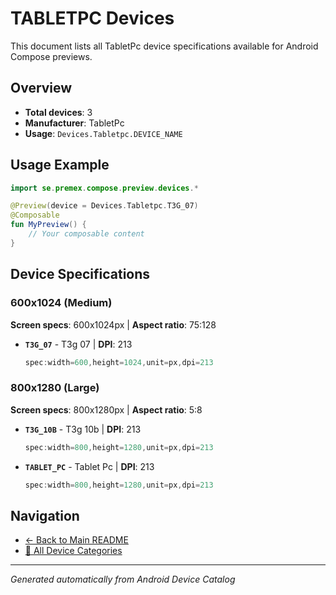 # TABLETPC Devices

This document lists all TabletPc device specifications available for Android Compose previews.

## Overview

- **Total devices**: 3
- **Manufacturer**: TabletPc
- **Usage**: `Devices.Tabletpc.DEVICE_NAME`

## Usage Example

```kotlin
import se.premex.compose.preview.devices.*

@Preview(device = Devices.Tabletpc.T3G_07)
@Composable
fun MyPreview() {
    // Your composable content
}
```

## Device Specifications

### 600x1024 (Medium)

**Screen specs**: 600x1024px | **Aspect ratio**: 75:128

- **`T3G_07`** - T3g 07 | **DPI**: 213
  ```kotlin
  spec:width=600,height=1024,unit=px,dpi=213
  ```

### 800x1280 (Large)

**Screen specs**: 800x1280px | **Aspect ratio**: 5:8

- **`T3G_10B`** - T3g 10b | **DPI**: 213
  ```kotlin
  spec:width=800,height=1280,unit=px,dpi=213
  ```

- **`TABLET_PC`** - Tablet Pc | **DPI**: 213
  ```kotlin
  spec:width=800,height=1280,unit=px,dpi=213
  ```

## Navigation

- [← Back to Main README](../../README.md)
- [📱 All Device Categories](../README.md)

---
*Generated automatically from Android Device Catalog*
